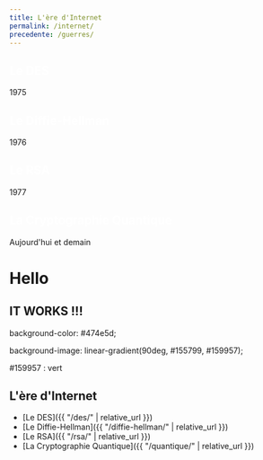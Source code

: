 ```yaml
---
title: L'ère d'Internet
permalink: /internet/
precedente: /guerres/
---
```


<link rel="stylesheet" href="{{ '/assets/css/timeline.css' | relative_url }}">
<div class="timeline">

 <div class="container left">
   <div class="content" style="cursor: pointer;" onclick="window.location='{{ "/des/" | relative_url }}';">
     <h2 style="color:white;">Le DES</h2>
     <p>1975</p>
   </div>
 </div>

 <div class="container right">
   <div class="content" style="cursor: pointer;" onclick="window.location='{{ "/diffie-hellman/" | relative_url }}';">
     <h2 style="color:white;">Le Diffie-Hellman</h2>
     <p>1976</p>
   </div>
 </div>

 <div class="container left">
   <div class="content" style="cursor: pointer;" onclick="window.location='{{ "/rsa/" | relative_url }}';">
     <h2 style="color:white;">Le RSA</h2>
     <p>1977</p>
   </div>
 </div>

 <div class="container right">
   <div class="content" style="cursor: pointer;" onclick="window.location='{{ "/quantique/" | relative_url }}';">
     <h2 style="color:white;">La Cryptographie Quantique</h2>
     <p>Aujourd'hui et demain</p>
   </div>
 </div>

</div>


# Hello

## **IT WORKS !!!**

background-color: #474e5d;

background-image: linear-gradient(90deg, #155799, #159957);

#159957 : vert


## L'ère d'Internet
* [Le DES]({{ "/des/" | relative_url }})
* [Le Diffie-Hellman]({{ "/diffie-hellman/" | relative_url }})
* [Le RSA]({{ "/rsa/" | relative_url }})
* [La Cryptographie Quantique]({{ "/quantique/" | relative_url }})

